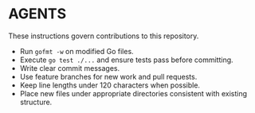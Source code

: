 # AGENTS

These instructions govern contributions to this repository.

- Run `gofmt -w` on modified Go files.
- Execute `go test ./...` and ensure tests pass before committing.
- Write clear commit messages.
- Use feature branches for new work and pull requests.
- Keep line lengths under 120 characters when possible.
- Place new files under appropriate directories consistent with existing structure.

